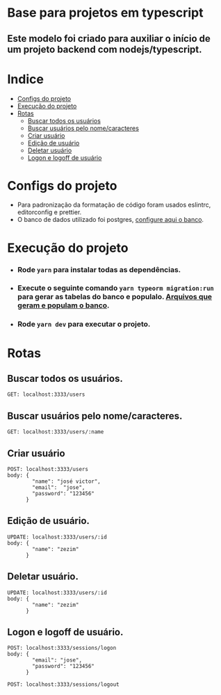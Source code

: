 # Base para projetos em typescript
## Este modelo foi criado para auxiliar o início de um projeto backend com nodejs/typescript.

Indice
=
  * [Configs do projeto](#configs-do-projeto)
  * [Execução do projeto](#Execução-do-projeto)
  * [Rotas](#rotas)
    * [Buscar todos os usuários](#Buscar-todos-os-usuários)
    * [Buscar usuários pelo nome/caracteres](#Buscar-usuários-pelo-nome/caracteres)
    * [Criar usuário](#Criar-usuário)
    * [Edição de usuário](#Edição-de-usuário)
    * [Deletar usuário](#Deletar-usuário)
    * [Logon e logoff de usuário](#Logon-e-logoff-de-usuário)

Configs do projeto
=
* Para padronização da formatação de código foram usados eslintrc, editorconfig e prettier.
* O banco de dados utilizado foi postgres, [configure aqui o banco](https://github.com/JoseVictorHendz/template-basic-of-project/blob/main/ormconfig.json).


Execução do projeto
=
* ### Rode ```yarn``` para instalar todas as dependências.
* ### Execute o seguinte comando ```yarn typeorm migration:run``` para gerar as tabelas do banco e populalo. [Arquivos que geram e populam o banco](https://github.com/JoseVictorHendz/template-basic-of-project/blob/main/src/database/migrations/1603429283286-CreateSeedUser.ts).
* ### Rode ```yarn dev``` para executar o projeto.

Rotas
=
## Buscar todos os usuários.
```
GET: localhost:3333/users
```

## Buscar usuários pelo nome/caracteres.
```
GET: localhost:3333/users/:name
```

## Criar usuário
```
POST: localhost:3333/users
body: {
        "name": "josé victor",
        "email":  "jose",
        "password": "123456"
      }
```

## Edição de usuário.
```
UPDATE: localhost:3333/users/:id
body: {
        "name": "zezim"
      }
```

## Deletar usuário.
```
UPDATE: localhost:3333/users/:id
body: {
        "name": "zezim"
      }
```

## Logon e logoff de usuário.
```
POST: localhost:3333/sessions/logon
body: {
        "email": "jose",
        "password": "123456"
      }
```

```
POST: localhost:3333/sessions/logout
```
